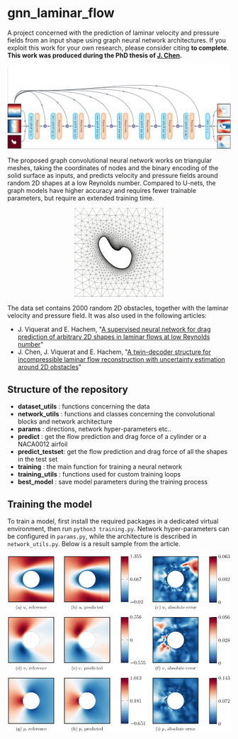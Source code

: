 # gnn_laminar_flow

A project concerned with the prediction of laminar velocity and pressure fields from an input shape using graph neural network architectures. If you exploit this work for your own research, please consider citing **to complete**. **This work was produced during the PhD thesis of <a href="https://github.com/junfeng-chen">J. Chen</a>.**

<p align="center">
  <img src="./images/architecture.png" width=600/>
</p>

The proposed graph convolutional neural network works on triangular meshes, taking the coordinates of nodes and the binary encoding of the solid surface as inputs, and predicts velocity and pressure fields around random 2D shapes at a low Reynolds number. Compared to U-nets, the graph models have higher accuracy and requires fewer trainable parameters, but require an extended training time.

<p align="center">
  <img src="./images/mesh.png" width=200 height=200/>
</p>

The data set contains 2000 random 2D obstacles, together with the laminar velocity and pressure field. It was also used in the following articles:
- J. Viquerat and E. Hachem, "[A supervised neural network for drag prediction of arbitrary 2D shapes in laminar flows at low Reynolds number](https://github.com/jviquerat/cnn_drag_prediction)"
- J. Chen, J. Viquerat and E. Hachem, "[A twin-decoder structure for incompressible laminar flow reconstruction with uncertainty estimation around 2D obstacles](https://github.com/jviquerat/twin_autoencoder)"

## Structure of the repository

- **dataset_utils** : functions concerning the data
- **network_utils** : functions and classes concerning the convolutional blocks and network architecture
- **params** : directions, network hyper-parameters etc..
- **predict** : get the flow prediction and drag force of a cylinder or a NACA0012 airfoil
- **predict_testset**: get the flow prediction and drag force of all the shapes in the test set
- **training** : the main function for training a neural network
- **training_utils** : functions used for custom training loops
- **best_model** : save model parameters during the training process

## Training the model

To train a model, first install the required packages in a dedicated virtual environment, then run `python3 training.py`. Network hyper-parameters can be configured in `params.py`, while the architecture is described in `network_utils.py`. Below is a result sample from the article.

![cylinder](./images/cylinder.png)
